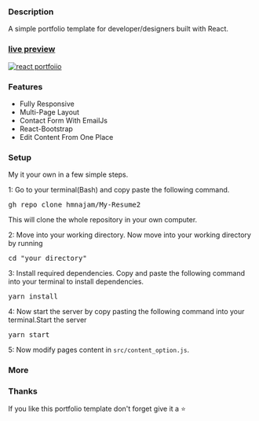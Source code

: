 ### Description

A simple portfolio template for developer/designers built with React. 

### [live preview](https://najamsaeed.vercel.app/)

[![react portfoiio](src/assets/images/react%20portfolio%20gif.gif)](https://ubaimutl.github.io/react-portfolio/)

### Features

- Fully Responsive
- Multi-Page Layout
- Contact Form With EmailJs
- React-Bootstrap
- Edit Content From One Place

### Setup



My it your own in a few simple steps.

1: Go to your terminal(Bash) and copy paste the following command.
<pre>gh repo clone hmnajam/My-Resume2</pre>
This will clone the whole repository in your own computer.


2: Move into your working directory. Now move into your working directory by running
<pre>cd "your directory"</pre>



3: Install required dependencies. Copy and paste the following command into your terminal to install dependencies.
<pre>yarn install</pre>


4: Now start the server by copy pasting the following command into your terminal.Start the server
<pre>yarn start</pre>



5: Now modify pages content in  `src/content_option.js`.
### More


### Thanks

If you like this portfolio template don't forget give it a ⭐ 
